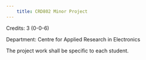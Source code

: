 ```yaml
---
    title: CRD802 Minor Project
---
```

Credits: 3 (0-0-6)

Department: Centre for Applied Research in Electronics

The project work shall be specific to each student.